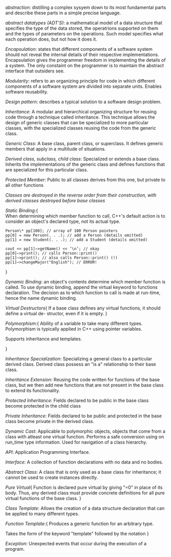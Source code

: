 _abstraction_: distilling a complex sysyem down to its
most fundamental parts and describe these parts in a simple precise language.

_abstract datatypes (ADT'S)_: a mathematical model
of a data structure that specifies the type of the data stored, the operatrions supported on them and the types of parameters on the operations.
Such model specifies what each operation does, but not
how it does it.

_Encapsulation_: states that different components of a
software system should not reveal the internal details of their respective implementations. Encapsulation gives the programmer freedom in implementing the details of a system. The only constaint on the programmer is to maintain the abstract interface that outsiders see.

_Modularity_: refers to an organizing principle for code in which different components of a software system are divided into separate units. Enables software reusability.

_Design pattern_: describes a typical solution to a software design problem.

_Inheritance_: A modular and hierarchical organizing structure for reusing code through a technique called inheritance. This technique allows the design of generic classes that can be specialized to more particular classes, with the specialized classes reusing the code from the generic class.

_Generic Class_: A base class, parent class, or superclass. It defines generic members that apply in a multitude of situations.

_Derived class, subclass, child class_: Specialized or extends a base class. Inherits the implementations of the generic class and defines functions that are specialized for this particular class.

_Protected Member_: Public to all classes derives from this one, but private to all other functions

_Classes are destroyed in the reverse order from their construction, with derived
classes destroyed before base classes_

_Static Binding_:{  
 When determining which member function to call, C++'s default action is to consider an object's declared type, not its actual type.

    Person\* pp[100]; // array of 100 Person pointers
    pp[0] = new Person(. . .); // add a Person (details omitted)
    pp[1] = new Student(. . .); // add a Student (details omitted)

    cout << pp[1]−>getName() << ’\n’; // okay
    pp[0]−>print(); // calls Person::print()
    pp[1]−>print(); // also calls Person::print() (!)
    pp[1]−>changeMajor("English"); // ERROR!

}

_Dynamic Binding_: an object's contents determine which member function is called. To use dynamic binding, append the virtual keyword to functions declaration.
The decision as to which function to call is made at run-time, hence the name dynamic binding.

_Virtual Destructors_{
If a base class defines any virtual functions, it should define a virtual de-
structor, even if it is empty.
}

_Polymorphism_:{
Ability of a variable to take many different types. Polymorphism is typically applied in C++ using pointer variables.

Supports inheritance and templates.

}

_Inheritance Specialization_: Specializing a general class to a particular derived class. Derived class possess an "is a" relationship to their base class.

_Inheritance Extension_: Reusing the code written for functions of the base class, but we then add new functions that are not present in the base class to extend its functionality.

_Protected Inheritance_: Fields declared to be public in the base class become protected in the child class

_Private Inheritance_: Fields declared to be public and protected in the base class become private in the derived class.

_Dynamic Cast_: Applicable to polymorphic objects, objects that come from a class with atleast one virtual function. Performs a safe conversion using on run_time type information. Used for navigation of a class hierarchy.

_API_: Application Programming Interface.

_Interface_: A collection of function declarations with no data and no bodies.

_Abstract Class_: A class that is only used as a base class for inheritance; it cannot be used to create instances directly.

_Pure Virtual_{
Function is declared pure virtual by giving "=0" in place of its body. Thus, any derived class must provide concrete definitions for all pure virtual functions of the base class.
}

_Class Template_: Allows the creation of a data structure declaration that can be applied to many different types.

_Function Template_:{
Produces a generic function for an arbitrary type.

Takes the form of the keyword "template" followed by the notation <typename T>
}

_Exception_: Unexpected events that occur during the execution of a program.
